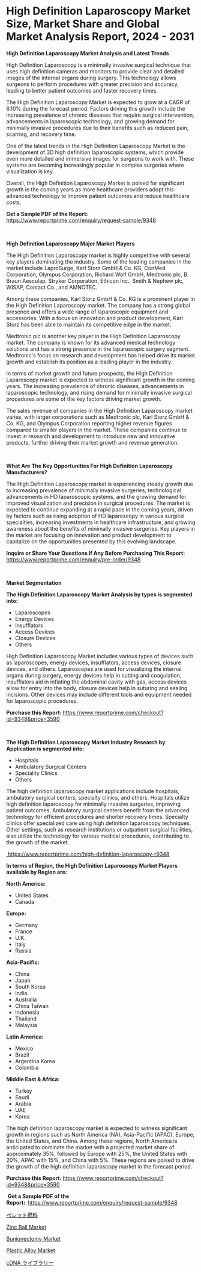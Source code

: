 <p><h1>High Definition Laparoscopy Market Size, Market Share and Global Market Analysis Report, 2024 - 2031</h1></p><p><strong>High Definition Laparoscopy Market Analysis and Latest Trends</strong></p>
<p><p>High Definition Laparoscopy is a minimally invasive surgical technique that uses high definition cameras and monitors to provide clear and detailed images of the internal organs during surgery. This technology allows surgeons to perform procedures with greater precision and accuracy, leading to better patient outcomes and faster recovery times.</p><p>The High Definition Laparoscopy Market is expected to grow at a CAGR of 6.10% during the forecast period. Factors driving this growth include the increasing prevalence of chronic diseases that require surgical intervention, advancements in laparoscopic technology, and growing demand for minimally invasive procedures due to their benefits such as reduced pain, scarring, and recovery time.</p><p>One of the latest trends in the High Definition Laparoscopy Market is the development of 3D high definition laparoscopic systems, which provide even more detailed and immersive images for surgeons to work with. These systems are becoming increasingly popular in complex surgeries where visualization is key.</p><p>Overall, the High Definition Laparoscopy Market is poised for significant growth in the coming years as more healthcare providers adopt this advanced technology to improve patient outcomes and reduce healthcare costs.</p></p>
<p><strong>Get a Sample PDF of the Report:&nbsp;</strong> <a href="https://www.reportprime.com/enquiry/request-sample/9348">https://www.reportprime.com/enquiry/request-sample/9348</a></p>
<p>&nbsp;</p>
<p><strong>High Definition Laparoscopy Major Market Players</strong></p>
<p><p>The High Definition Laparoscopy market is highly competitive with several key players dominating the industry. Some of the leading companies in the market include LaproSurge, Karl Storz GmbH & Co. KG, ConMed Corporation, Olympus Corporation, Richard Wolf GmbH, Medtronic plc, B. Braun Aesculap, Stryker Corporation, Ethicon Inc., Smith & Nephew plc, WISAP, Contact Co., and AMNOTEC.</p><p>Among these companies, Karl Storz GmbH & Co. KG is a prominent player in the High Definition Laparoscopy market. The company has a strong global presence and offers a wide range of laparoscopic equipment and accessories. With a focus on innovation and product development, Karl Storz has been able to maintain its competitive edge in the market.</p><p>Medtronic plc is another key player in the High Definition Laparoscopy market. The company is known for its advanced medical technology solutions and has a strong presence in the laparoscopic surgery segment. Medtronic's focus on research and development has helped drive its market growth and establish its position as a leading player in the industry.</p><p>In terms of market growth and future prospects, the High Definition Laparoscopy market is expected to witness significant growth in the coming years. The increasing prevalence of chronic diseases, advancements in laparoscopic technology, and rising demand for minimally invasive surgical procedures are some of the key factors driving market growth.</p><p>The sales revenue of companies in the High Definition Laparoscopy market varies, with larger corporations such as Medtronic plc, Karl Storz GmbH & Co. KG, and Olympus Corporation reporting higher revenue figures compared to smaller players in the market. These companies continue to invest in research and development to introduce new and innovative products, further driving their market growth and revenue generation.</p></p>
<p>&nbsp;</p>
<p><strong>What Are The Key Opportunities For High Definition Laparoscopy Manufacturers?</strong></p>
<p><p>The High Definition Laparoscopy market is experiencing steady growth due to increasing prevalence of minimally invasive surgeries, technological advancements in HD laparoscopic systems, and the growing demand for improved visualization and precision in surgical procedures. The market is expected to continue expanding at a rapid pace in the coming years, driven by factors such as rising adoption of HD laparoscopy in various surgical specialties, increasing investments in healthcare infrastructure, and growing awareness about the benefits of minimally invasive surgeries. Key players in the market are focusing on innovation and product development to capitalize on the opportunities presented by this evolving landscape.</p></p>
<p><strong>Inquire or Share Your Questions If Any Before Purchasing This Report:</strong> <a href="https://www.reportprime.com/enquiry/pre-order/9348">https://www.reportprime.com/enquiry/pre-order/9348</a></p>
<p>&nbsp;</p>
<p><strong>Market Segmentation</strong></p>
<p><strong>The High Definition Laparoscopy Market Analysis by types is segmented into:</strong></p>
<p><ul><li>Laparoscopes</li><li>Energy Devices</li><li>Insufflators</li><li>Access Devices</li><li>Closure Devices</li><li>Others</li></ul></p>
<p><p>High Definition Laparoscopy Market includes various types of devices such as laparoscopes, energy devices, insufflators, access devices, closure devices, and others. Laparoscopes are used for visualizing the internal organs during surgery, energy devices help in cutting and coagulation, insufflators aid in inflating the abdominal cavity with gas, access devices allow for entry into the body, closure devices help in suturing and sealing incisions. Other devices may include different tools and equipment needed for laparoscopic procedures.</p></p>
<p><strong>Purchase this Report:&nbsp;</strong><a href="https://www.reportprime.com/checkout?id=9348&price=3590">https://www.reportprime.com/checkout?id=9348&price=3590</a></p>
<p>&nbsp;</p>
<p><strong>The High Definition Laparoscopy Market Industry Research by Application is segmented into:</strong></p>
<p><ul><li>Hospitals</li><li>Ambulatory Surgical Centers</li><li>Speciality Clinics</li><li>Others</li></ul></p>
<p><p>The high definition laparoscopy market applications include hospitals, ambulatory surgical centers, specialty clinics, and others. Hospitals utilize high definition laparoscopy for minimally invasive surgeries, improving patient outcomes. Ambulatory surgical centers benefit from the advanced technology for efficient procedures and shorter recovery times. Specialty clinics offer specialized care using high definition laparoscopy techniques. Other settings, such as research institutions or outpatient surgical facilities, also utilize the technology for various medical procedures, contributing to the growth of the market.</p></p>
<p><a href="https://www.reportprime.com/high-definition-laparoscopy-r9348">&nbsp;https://www.reportprime.com/high-definition-laparoscopy-r9348</a></p>
<p><strong>In terms of Region, the High Definition Laparoscopy Market Players available by Region are:</strong></p>
<p>
    <p> <strong> North America: </strong>
        <ul>
            <li>United States</li>
            <li>Canada</li>
        </ul>
        </p> 
    <p> <strong> Europe: </strong>
        <ul>
            <li>Germany</li>
            <li>France</li>
            <li>U.K.</li>
            <li>Italy</li>
            <li>Russia</li>
        </ul>
        </p> 
    <p> <strong> Asia-Pacific: </strong>
        <ul>
            <li>China</li>
            <li>Japan</li>
            <li>South Korea</li>
            <li>India</li>
            <li>Australia</li>
            <li>China Taiwan</li>
            <li>Indonesia</li>
            <li>Thailand</li>
            <li>Malaysia</li>
        </ul>
        </p> 
    <p> <strong> Latin America: </strong>
        <ul>
            <li>Mexico</li>
            <li>Brazil</li>
            <li>Argentina Korea</li>
            <li>Colombia</li>
        </ul>
        </p> 
    <p> <strong> Middle East & Africa: </strong>
        <ul>
            <li>Turkey</li>
            <li>Saudi</li>
            <li>Arabia</li>
            <li>UAE</li>
            <li>Korea</li>
        </ul>
    </p>
    </p>
<p><p>The high definition laparoscopy market is expected to witness significant growth in regions such as North America (NA), Asia-Pacific (APAC), Europe, the United States, and China. Among these regions, North America is anticipated to dominate the market with a projected market share of approximately 35%, followed by Europe with 25%, the United States with 20%, APAC with 15%, and China with 5%. These regions are poised to drive the growth of the high definition laparoscopy market in the forecast period.</p></p>
<p><strong>Purchase this Report: </strong><a href="https://www.reportprime.com/checkout?id=9348&price=3590">https://www.reportprime.com/checkout?id=9348&price=3590</a></p>
<p>&nbsp;<strong>Get a Sample PDF of the Report:&nbsp;&nbsp;</strong><a href="https://www.reportprime.com/enquiry/request-sample/9348">https://www.reportprime.com/enquiry/request-sample/9348</a></p>
<p><strong></strong></p>
<p><p><a href="https://medium.com/@alexsania91/%E3%83%9A%E3%83%AC%E3%83%83%E3%83%88%E7%87%83%E6%96%99%E5%B8%82%E5%A0%B4%E8%AA%BF%E6%9F%BB%E3%83%AC%E3%83%9D%E3%83%BC%E3%83%88-%E3%81%9D%E3%81%AE%E6%AD%B4%E5%8F%B2%E3%81%8A%E3%82%88%E3%81%B32024%E5%B9%B4%E3%81%8B%E3%82%892031%E5%B9%B4%E3%81%AE%E4%BA%88%E6%B8%AC-ff62168f6926">ペレット燃料</a></p><p><a href="https://issuu.com/reportprime-2/docs/zinc-ball-market-size-2030.pptx">Zinc Ball Market</a></p><p><a href="https://github.com/dimitrishawkinswaynenp91rgz/Market-Research-Report-List-2/blob/main/bunionectomy-market.md">Bunionectomy Market</a></p><p><a href="https://issuu.com/reportprime-2/docs/plastic-alloy-market-size-2030.pptx">Plastic Alloy Market</a></p><p><a href="https://github.com/one-cool-chick/Market-Research-Report-List-1/blob/main/591960023520.md">cDNA ライブラリー</a></p></p>
